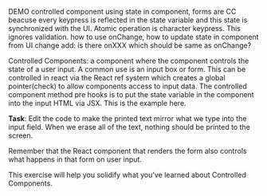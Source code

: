 DEMO controlled component using state in component, forms are CC beacuse every keypress is reflected
in the state variable and this state is synchronized with the UI. Atomic operation is character keypress. 
This ignores validation. 
how to use onChange, how to update state in component from UI change
add: is there onXXX which should be same as onChange? 

Controlled Components: 
a component where the component controls the state of a user input. A common use is an input box
or form. This can be controlled in react via the React ref system which creates a global pointer(check) to allow
components access to input data. The controlled component method pre hooks is to put the state variable in the 
component into the input HTML via JSX. This is the example here.  


**Task**: Edit the code to make the printed text mirror what we type into the input
field. When we erase all of the text, nothing should be printed to the screen.

Remember that the React component that renders the form also controls what
happens in that form on user input.

This exercise will help you solidify what you've learned about Controlled Components.

